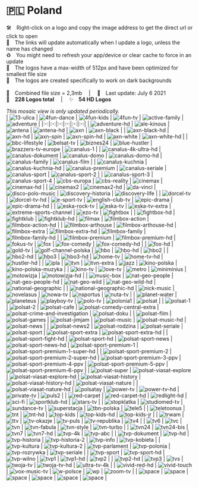 🇵🇱 Poland
===============
🛠 Right-click on a logo and copy the image address to get the direct url or click to open  
🔗 The links will update automatically when I update a logo, unless the name has changed  
♻️ You might need to refresh your app/device or clear cache to force in an update  
📐 The logos have a max-width of 512px and have been optimized for smallest file size  
🖤 The logos are created specifically to work on dark backgrounds  
   
💾 Combined file size = 2,3mb  |  📅 Last update: July 6 2021  
🎨 __228 Logos total__  |  ✨ __54 HD Logos__
   
   
*This mosaic view is only updated periodically.*  
| ![13-ulica] | ![4fun-dance] | ![4fun-kids] | ![4fun-tv] | ![active-family] | ![adventure] |
|:-:|:-:|:-:|:-:|:-:|:-:|
| ![adventure-hd] | ![ale-kinous] | ![antena] | ![antena-hd] | ![axn] | ![axn-black] |
| ![axn-black-hd] | ![axn-hd] | ![axn-spin] | ![axn-spin-hd] | ![axn-white] | ![axn-white-hd] |
| ![bbc-lifestyle] | ![belsat-tv] | ![biznes24] | ![blue-hustler] | ![brazzers-tv-europe] | ![canalus-1] |
| ![canalus-4k-ultra-hd] | ![canalus-dokument] | ![canalus-domo] | ![canalus-domo-hd] | ![canalus-family] | ![canalus-film] |
| ![canalus-kuchnia] | ![canalus-kuchnia-hd] | ![canalus-premium] | ![canalus-seriale] | ![canalus-sport] | ![canalus-sport-2] |
| ![canalus-sport-3] | ![canalus-sport-4] | ![cbs-europa] | ![cbs-reality] | ![cinemax] | ![cinemax-hd] |
| ![cinemax2] | ![cinemax2-hd] | ![da-vinci] | ![disco-polo-music] | ![discovery-historia] | ![discovery-life] |
| ![dorcel-tv] | ![dorcel-tv-hd] | ![e-sport-tv] | ![english-club-tv] | ![epic-drama] | ![epic-drama-hd] |
| ![eska-rock-tv] | ![eska-tv] | ![eska-tv-extra] | ![extreme-sports-channel] | ![ezo-tv] | ![fightbox] |
| ![fightbox-hd] | ![fightklub] | ![fightklub-hd] | ![filmax] | ![filmbox-action] | ![filmbox-action-hd] |
| ![filmbox-arthouse] | ![filmbox-arthouse-hd] | ![filmbox-extra] | ![filmbox-extra-hd] | ![filmbox-family] | ![filmbox-family-hd] |
| ![filmbox-premium] | ![filmbox-premium-hd] | ![fokus-tv] | ![fox] | ![fox-comedy] | ![fox-comedy-hd] |
| ![fox-hd] | ![gold-tv] | ![golf-channel-polska] | ![hbo] | ![hbo-hd] | ![hbo2] |
| ![hbo2-hd] | ![hbo3] | ![hbo3-hd] | ![home-tv] | ![home-tv-hd] | ![hustler-hd] |
| ![ipla] | ![itvn] | ![itvn-extra] | ![jazz] | ![kino-polska] | ![kino-polska-muzyka] |
| ![kino-tv] | ![love-tv] | ![metro] | ![miniminius] | ![motowizja] | ![motowizja-hd] |
| ![music-box] | ![nat-geo-people] | ![nat-geo-people-hd] | ![nat-geo-wild] | ![nat-geo-wild-hd] | ![national-geographic] |
| ![national-geographic-hd] | ![nick-music] | ![novelasus] | ![nowa-tv] | ![nsportus] | ![nuta-tv] |
| ![planet-water] | ![planeteus] | ![playboy-tv] | ![polo-tv] | ![polonia1] | ![polsat] |
| ![polsat-1] | ![polsat-2] | ![polsat-cafe] | ![polsat-comedy-central-extra] | ![polsat-crime-and-investigation] | ![polsat-doku] |
| ![polsat-film] | ![polsat-games] | ![polsat-jimjam] | ![polsat-music] | ![polsat-music-hd] | ![polsat-news] |
| ![polsat-news2] | ![polsat-rodzina] | ![polsat-seriale] | ![polsat-sport] | ![polsat-sport-extra] | ![polsat-sport-extra-hd] |
| ![polsat-sport-fight-hd] | ![polsat-sport-hd] | ![polsat-sport-news] | ![polsat-sport-news-hd] | ![polsat-sport-premium-1] | ![polsat-sport-premium-1-super-hd] |
| ![polsat-sport-premium-2] | ![polsat-sport-premium-2-super-hd] | ![polsat-sport-premium-3-ppv] | ![polsat-sport-premium-4-ppv] | ![polsat-sport-premium-5-ppv] | ![polsat-sport-premium-6-ppv] |
| ![polsat-super] | ![polsat-viasat-explore] | ![polsat-viasat-explore-hd] | ![polsat-viasat-history] | ![polsat-viasat-history-hd] | ![polsat-viasat-nature] |
| ![polsat-viasat-nature-hd] | ![polsatay] | ![power-tv] | ![power-tv-hd] | ![private-tv] | ![puls2] |
| ![red-carpet] | ![red-carpet-hd] | ![redlight-hd] | ![sci-fi] | ![sportklub-hd] | ![stars-tv] |
| ![stopklatka] | ![studiomed-tv] | ![sundance-tv] | ![superstacja] | ![tbn-polska] | ![tele5] |
| ![teletoonus] | ![tnt] | ![tnt-hd] | ![top-kids] | ![top-kids-hd] | ![top-kids-jr] |
| ![trwam] | ![ttv] | ![tv-okazje] | ![tv-puls] | ![tv-republika] | ![tv4] |
| ![tv6] | ![tvc] | ![tvn] | ![tvn-fabula] | ![tvn-style] | ![tvn-turbo] |
| ![tvn24] | ![tvn24-bis] | ![tvn7] | ![tvn7-hd] | ![tvp-4k] | ![tvp-abc] |
| ![tvp-dokument] | ![tvp-hd] | ![tvp-historia] | ![tvp-historia-2] | ![tvp-info] | ![tvp-kobieta] |
| ![tvp-kultura] | ![tvp-kultura-2] | ![tvp-parlament] | ![tvp-polonia] | ![tvp-rozrywka] | ![tvp-seriale] |
| ![tvp-sport] | ![tvp-sport-hd] | ![tvp-wilno] | ![tvp1] | ![tvp1-hd] | ![tvp2] |
| ![tvp2-hd] | ![tvp3] | ![tvs] | ![twoja-tv] | ![twoja-tv-hd] | ![ultra-tv-4k] |
| ![vivid-red-hd] | ![vivid-touch] | ![vox-music-tv] | ![w-polsce] | ![wp] | ![zoom-tv] |
| ![space] | ![space] | ![space] | ![space] | ![space] | ![space] |

[13-ulica]:https://raw.githubusercontent.com/Tapiosinn/tv-logos/master/countries/poland/13-ulica-pl.png
[4fun-dance]:https://raw.githubusercontent.com/Tapiosinn/tv-logos/master/countries/poland/4fun-dance-pl.png
[4fun-kids]:https://raw.githubusercontent.com/Tapiosinn/tv-logos/master/countries/poland/4fun-kids-pl.png
[4fun-tv]:https://raw.githubusercontent.com/Tapiosinn/tv-logos/master/countries/poland/4fun-tv-pl.png
[active-family]:https://raw.githubusercontent.com/Tapiosinn/tv-logos/master/countries/poland/active-family-pl.png
[adventure]:https://raw.githubusercontent.com/Tapiosinn/tv-logos/master/countries/poland/adventure-pl.png
[adventure-hd]:https://raw.githubusercontent.com/Tapiosinn/tv-logos/master/countries/poland/adventure-hd-pl.png
[ale-kinous]:https://raw.githubusercontent.com/Tapiosinn/tv-logos/master/countries/poland/ale-kino-plus-pl.png
[antena]:https://raw.githubusercontent.com/Tapiosinn/tv-logos/master/countries/poland/antena-pl.png
[antena-hd]:https://raw.githubusercontent.com/Tapiosinn/tv-logos/master/countries/poland/antena-hd-pl.png
[axn]:https://raw.githubusercontent.com/Tapiosinn/tv-logos/master/countries/poland/axn-pl.png
[axn-black]:https://raw.githubusercontent.com/Tapiosinn/tv-logos/master/countries/poland/axn-black-pl.png
[axn-black-hd]:https://raw.githubusercontent.com/Tapiosinn/tv-logos/master/countries/poland/axn-black-hd-pl.png
[axn-hd]:https://raw.githubusercontent.com/Tapiosinn/tv-logos/master/countries/poland/axn-hd-pl.png
[axn-spin]:https://raw.githubusercontent.com/Tapiosinn/tv-logos/master/countries/poland/axn-spin-pl.png
[axn-spin-hd]:https://raw.githubusercontent.com/Tapiosinn/tv-logos/master/countries/poland/axn-spin-hd-pl.png
[axn-white]:https://raw.githubusercontent.com/Tapiosinn/tv-logos/master/countries/poland/axn-white-pl.png
[axn-white-hd]:https://raw.githubusercontent.com/Tapiosinn/tv-logos/master/countries/poland/axn-white-hd-pl.png
[bbc-lifestyle]:https://raw.githubusercontent.com/Tapiosinn/tv-logos/master/countries/poland/bbc-lifestyle-pl.png
[belsat-tv]:https://raw.githubusercontent.com/Tapiosinn/tv-logos/master/countries/poland/belsat-tv-pl.png
[biznes24]:https://raw.githubusercontent.com/Tapiosinn/tv-logos/master/countries/poland/biznes24-pl.png
[blue-hustler]:https://raw.githubusercontent.com/Tapiosinn/tv-logos/master/countries/poland/blue-hustler-pl.png
[brazzers-tv-europe]:https://raw.githubusercontent.com/Tapiosinn/tv-logos/master/countries/poland/brazzers-tv-europe-pl.png
[canalus-1]:https://raw.githubusercontent.com/Tapiosinn/tv-logos/master/countries/poland/canal-plus-1-pl.png
[canalus-4k-ultra-hd]:https://raw.githubusercontent.com/Tapiosinn/tv-logos/master/countries/poland/canal-plus-4k-ultra-hd-pl.png
[canalus-dokument]:https://raw.githubusercontent.com/Tapiosinn/tv-logos/master/countries/poland/canal-plus-dokument-pl.png
[canalus-domo]:https://raw.githubusercontent.com/Tapiosinn/tv-logos/master/countries/poland/canal-plus-domo-pl.png
[canalus-domo-hd]:https://raw.githubusercontent.com/Tapiosinn/tv-logos/master/countries/poland/canal-plus-domo-hd-pl.png
[canalus-family]:https://raw.githubusercontent.com/Tapiosinn/tv-logos/master/countries/poland/canal-plus-family-pl.png
[canalus-film]:https://raw.githubusercontent.com/Tapiosinn/tv-logos/master/countries/poland/canal-plus-film-pl.png
[canalus-kuchnia]:https://raw.githubusercontent.com/Tapiosinn/tv-logos/master/countries/poland/canal-plus-kuchnia-pl.png
[canalus-kuchnia-hd]:https://raw.githubusercontent.com/Tapiosinn/tv-logos/master/countries/poland/canal-plus-kuchnia-hd-pl.png
[canalus-premium]:https://raw.githubusercontent.com/Tapiosinn/tv-logos/master/countries/poland/canal-plus-premium-pl.png
[canalus-seriale]:https://raw.githubusercontent.com/Tapiosinn/tv-logos/master/countries/poland/canal-plus-seriale-pl.png
[canalus-sport]:https://raw.githubusercontent.com/Tapiosinn/tv-logos/master/countries/poland/canal-plus-sport-pl.png
[canalus-sport-2]:https://raw.githubusercontent.com/Tapiosinn/tv-logos/master/countries/poland/canal-plus-sport-2-pl.png
[canalus-sport-3]:https://raw.githubusercontent.com/Tapiosinn/tv-logos/master/countries/poland/canal-plus-sport-3-pl.png
[canalus-sport-4]:https://raw.githubusercontent.com/Tapiosinn/tv-logos/master/countries/poland/canal-plus-sport-4-pl.png
[cbs-europa]:https://raw.githubusercontent.com/Tapiosinn/tv-logos/master/countries/poland/cbs-europa-pl.png
[cbs-reality]:https://raw.githubusercontent.com/Tapiosinn/tv-logos/master/countries/poland/cbs-reality-pl.png
[cinemax]:https://raw.githubusercontent.com/Tapiosinn/tv-logos/master/countries/poland/cinemax-pl.png
[cinemax-hd]:https://raw.githubusercontent.com/Tapiosinn/tv-logos/master/countries/poland/cinemax-hd-pl.png
[cinemax2]:https://raw.githubusercontent.com/Tapiosinn/tv-logos/master/countries/poland/cinemax2-pl.png
[cinemax2-hd]:https://raw.githubusercontent.com/Tapiosinn/tv-logos/master/countries/poland/cinemax2-hd-pl.png
[da-vinci]:https://raw.githubusercontent.com/Tapiosinn/tv-logos/master/countries/poland/da-vinci-pl.png
[disco-polo-music]:https://raw.githubusercontent.com/Tapiosinn/tv-logos/master/countries/poland/disco-polo-music-pl.png
[discovery-historia]:https://raw.githubusercontent.com/Tapiosinn/tv-logos/master/countries/poland/discovery-historia-pl.png
[discovery-life]:https://raw.githubusercontent.com/Tapiosinn/tv-logos/master/countries/poland/discovery-life-pl.png
[dorcel-tv]:https://raw.githubusercontent.com/Tapiosinn/tv-logos/master/countries/poland/dorcel-tv-pl.png
[dorcel-tv-hd]:https://raw.githubusercontent.com/Tapiosinn/tv-logos/master/countries/poland/dorcel-tv-hd-pl.png
[e-sport-tv]:https://raw.githubusercontent.com/Tapiosinn/tv-logos/master/countries/poland/e-sport-tv-pl.png
[english-club-tv]:https://raw.githubusercontent.com/Tapiosinn/tv-logos/master/countries/poland/english-club-tv-pl.png
[epic-drama]:https://raw.githubusercontent.com/Tapiosinn/tv-logos/master/countries/poland/epic-drama-pl.png
[epic-drama-hd]:https://raw.githubusercontent.com/Tapiosinn/tv-logos/master/countries/poland/epic-drama-hd-pl.png
[eska-rock-tv]:https://raw.githubusercontent.com/Tapiosinn/tv-logos/master/countries/poland/eska-rock-tv-pl.png
[eska-tv]:https://raw.githubusercontent.com/Tapiosinn/tv-logos/master/countries/poland/eska-tv-pl.png
[eska-tv-extra]:https://raw.githubusercontent.com/Tapiosinn/tv-logos/master/countries/poland/eska-tv-extra-pl.png
[extreme-sports-channel]:https://raw.githubusercontent.com/Tapiosinn/tv-logos/master/countries/poland/extreme-sports-channel-pl.png
[ezo-tv]:https://raw.githubusercontent.com/Tapiosinn/tv-logos/master/countries/poland/ezo-tv-pl.png
[fightbox]:https://raw.githubusercontent.com/Tapiosinn/tv-logos/master/countries/poland/fightbox-pl.png
[fightbox-hd]:https://raw.githubusercontent.com/Tapiosinn/tv-logos/master/countries/poland/fightbox-hd-pl.png
[fightklub]:https://raw.githubusercontent.com/Tapiosinn/tv-logos/master/countries/poland/fightklub-pl.png
[fightklub-hd]:https://raw.githubusercontent.com/Tapiosinn/tv-logos/master/countries/poland/fightklub-hd-pl.png
[filmax]:https://raw.githubusercontent.com/Tapiosinn/tv-logos/master/countries/poland/filmax-pl.png
[filmbox-action]:https://raw.githubusercontent.com/Tapiosinn/tv-logos/master/countries/poland/filmbox-action-pl.png
[filmbox-action-hd]:https://raw.githubusercontent.com/Tapiosinn/tv-logos/master/countries/poland/filmbox-action-hd-pl.png
[filmbox-arthouse]:https://raw.githubusercontent.com/Tapiosinn/tv-logos/master/countries/poland/filmbox-arthouse-pl.png
[filmbox-arthouse-hd]:https://raw.githubusercontent.com/Tapiosinn/tv-logos/master/countries/poland/filmbox-arthouse-hd-pl.png
[filmbox-extra]:https://raw.githubusercontent.com/Tapiosinn/tv-logos/master/countries/poland/filmbox-extra-pl.png
[filmbox-extra-hd]:https://raw.githubusercontent.com/Tapiosinn/tv-logos/master/countries/poland/filmbox-extra-hd-pl.png
[filmbox-family]:https://raw.githubusercontent.com/Tapiosinn/tv-logos/master/countries/poland/filmbox-family-pl.png
[filmbox-family-hd]:https://raw.githubusercontent.com/Tapiosinn/tv-logos/master/countries/poland/filmbox-family-hd-pl.png
[filmbox-premium]:https://raw.githubusercontent.com/Tapiosinn/tv-logos/master/countries/poland/filmbox-premium-pl.png
[filmbox-premium-hd]:https://raw.githubusercontent.com/Tapiosinn/tv-logos/master/countries/poland/filmbox-premium-hd-pl.png
[fokus-tv]:https://raw.githubusercontent.com/Tapiosinn/tv-logos/master/countries/poland/fokus-tv-pl.png
[fox]:https://raw.githubusercontent.com/Tapiosinn/tv-logos/master/countries/poland/fox-pl.png
[fox-comedy]:https://raw.githubusercontent.com/Tapiosinn/tv-logos/master/countries/poland/fox-comedy-pl.png
[fox-comedy-hd]:https://raw.githubusercontent.com/Tapiosinn/tv-logos/master/countries/poland/fox-comedy-hd-pl.png
[fox-hd]:https://raw.githubusercontent.com/Tapiosinn/tv-logos/master/countries/poland/fox-hd-pl.png
[gold-tv]:https://raw.githubusercontent.com/Tapiosinn/tv-logos/master/countries/poland/gold-tv-pl.png
[golf-channel-polska]:https://raw.githubusercontent.com/Tapiosinn/tv-logos/master/countries/poland/golf-channel-polska-pl.png
[hbo]:https://raw.githubusercontent.com/Tapiosinn/tv-logos/master/countries/poland/hbo-pl.png
[hbo-hd]:https://raw.githubusercontent.com/Tapiosinn/tv-logos/master/countries/poland/hbo-hd-pl.png
[hbo2]:https://raw.githubusercontent.com/Tapiosinn/tv-logos/master/countries/poland/hbo2-pl.png
[hbo2-hd]:https://raw.githubusercontent.com/Tapiosinn/tv-logos/master/countries/poland/hbo2-hd-pl.png
[hbo3]:https://raw.githubusercontent.com/Tapiosinn/tv-logos/master/countries/poland/hbo3-pl.png
[hbo3-hd]:https://raw.githubusercontent.com/Tapiosinn/tv-logos/master/countries/poland/hbo3-hd-pl.png
[home-tv]:https://raw.githubusercontent.com/Tapiosinn/tv-logos/master/countries/poland/home-tv-pl.png
[home-tv-hd]:https://raw.githubusercontent.com/Tapiosinn/tv-logos/master/countries/poland/home-tv-hd-pl.png
[hustler-hd]:https://raw.githubusercontent.com/Tapiosinn/tv-logos/master/countries/poland/hustler-hd-pl.png
[ipla]:https://raw.githubusercontent.com/Tapiosinn/tv-logos/master/countries/poland/ipla-pl.png
[itvn]:https://raw.githubusercontent.com/Tapiosinn/tv-logos/master/countries/poland/itvn-pl.png
[itvn-extra]:https://raw.githubusercontent.com/Tapiosinn/tv-logos/master/countries/poland/itvn-extra-pl.png
[jazz]:https://raw.githubusercontent.com/Tapiosinn/tv-logos/master/countries/poland/jazz-pl.png
[kino-polska]:https://raw.githubusercontent.com/Tapiosinn/tv-logos/master/countries/poland/kino-polska-pl.png
[kino-polska-muzyka]:https://raw.githubusercontent.com/Tapiosinn/tv-logos/master/countries/poland/kino-polska-muzyka-pl.png
[kino-tv]:https://raw.githubusercontent.com/Tapiosinn/tv-logos/master/countries/poland/kino-tv-pl.png
[love-tv]:https://raw.githubusercontent.com/Tapiosinn/tv-logos/master/countries/poland/love-tv-pl.png
[metro]:https://raw.githubusercontent.com/Tapiosinn/tv-logos/master/countries/poland/metro-pl.png
[miniminius]:https://raw.githubusercontent.com/Tapiosinn/tv-logos/master/countries/poland/minimini-plus-pl.png
[motowizja]:https://raw.githubusercontent.com/Tapiosinn/tv-logos/master/countries/poland/motowizja-pl.png
[motowizja-hd]:https://raw.githubusercontent.com/Tapiosinn/tv-logos/master/countries/poland/motowizja-hd-pl.png
[music-box]:https://raw.githubusercontent.com/Tapiosinn/tv-logos/master/countries/poland/music-box-pl.png
[nat-geo-people]:https://raw.githubusercontent.com/Tapiosinn/tv-logos/master/countries/poland/nat-geo-people-pl.png
[nat-geo-people-hd]:https://raw.githubusercontent.com/Tapiosinn/tv-logos/master/countries/poland/nat-geo-people-hd-pl.png
[nat-geo-wild]:https://raw.githubusercontent.com/Tapiosinn/tv-logos/master/countries/poland/nat-geo-wild-pl.png
[nat-geo-wild-hd]:https://raw.githubusercontent.com/Tapiosinn/tv-logos/master/countries/poland/nat-geo-wild-hd-pl.png
[national-geographic]:https://raw.githubusercontent.com/Tapiosinn/tv-logos/master/countries/poland/national-geographic-pl.png
[national-geographic-hd]:https://raw.githubusercontent.com/Tapiosinn/tv-logos/master/countries/poland/national-geographic-hd-pl.png
[nick-music]:https://raw.githubusercontent.com/Tapiosinn/tv-logos/master/countries/poland/nick-music-pl.png
[novelasus]:https://raw.githubusercontent.com/Tapiosinn/tv-logos/master/countries/poland/novelas-plus-pl.png
[nowa-tv]:https://raw.githubusercontent.com/Tapiosinn/tv-logos/master/countries/poland/nowa-tv-pl.png
[nsportus]:https://raw.githubusercontent.com/Tapiosinn/tv-logos/master/countries/poland/nsport-plus-pl.png
[nuta-tv]:https://raw.githubusercontent.com/Tapiosinn/tv-logos/master/countries/poland/nuta-tv-pl.png
[planet-water]:https://raw.githubusercontent.com/Tapiosinn/tv-logos/master/countries/poland/planet-water-pl.png
[planeteus]:https://raw.githubusercontent.com/Tapiosinn/tv-logos/master/countries/poland/planete-plus-pl.png
[playboy-tv]:https://raw.githubusercontent.com/Tapiosinn/tv-logos/master/countries/poland/playboy-tv-pl.png
[polo-tv]:https://raw.githubusercontent.com/Tapiosinn/tv-logos/master/countries/poland/polo-tv-pl.png
[polonia1]:https://raw.githubusercontent.com/Tapiosinn/tv-logos/master/countries/poland/polonia1-pl.png
[polsat]:https://raw.githubusercontent.com/Tapiosinn/tv-logos/master/countries/poland/polsat-pl.png
[polsat-1]:https://raw.githubusercontent.com/Tapiosinn/tv-logos/master/countries/poland/polsat-1-pl.png
[polsat-2]:https://raw.githubusercontent.com/Tapiosinn/tv-logos/master/countries/poland/polsat-2-pl.png
[polsat-cafe]:https://raw.githubusercontent.com/Tapiosinn/tv-logos/master/countries/poland/polsat-cafe-pl.png
[polsat-comedy-central-extra]:https://raw.githubusercontent.com/Tapiosinn/tv-logos/master/countries/poland/polsat-comedy-central-extra-pl.png
[polsat-crime-and-investigation]:https://raw.githubusercontent.com/Tapiosinn/tv-logos/master/countries/poland/polsat-crime-and-investigation-pl.png
[polsat-doku]:https://raw.githubusercontent.com/Tapiosinn/tv-logos/master/countries/poland/polsat-doku-pl.png
[polsat-film]:https://raw.githubusercontent.com/Tapiosinn/tv-logos/master/countries/poland/polsat-film-pl.png
[polsat-games]:https://raw.githubusercontent.com/Tapiosinn/tv-logos/master/countries/poland/polsat-games-pl.png
[polsat-jimjam]:https://raw.githubusercontent.com/Tapiosinn/tv-logos/master/countries/poland/polsat-jimjam-pl.png
[polsat-music]:https://raw.githubusercontent.com/Tapiosinn/tv-logos/master/countries/poland/polsat-music-pl.png
[polsat-music-hd]:https://raw.githubusercontent.com/Tapiosinn/tv-logos/master/countries/poland/polsat-music-hd-pl.png
[polsat-news]:https://raw.githubusercontent.com/Tapiosinn/tv-logos/master/countries/poland/polsat-news-pl.png
[polsat-news2]:https://raw.githubusercontent.com/Tapiosinn/tv-logos/master/countries/poland/polsat-news2-pl.png
[polsat-rodzina]:https://raw.githubusercontent.com/Tapiosinn/tv-logos/master/countries/poland/polsat-rodzina-pl.png
[polsat-seriale]:https://raw.githubusercontent.com/Tapiosinn/tv-logos/master/countries/poland/polsat-seriale-pl.png
[polsat-sport]:https://raw.githubusercontent.com/Tapiosinn/tv-logos/master/countries/poland/polsat-sport-pl.png
[polsat-sport-extra]:https://raw.githubusercontent.com/Tapiosinn/tv-logos/master/countries/poland/polsat-sport-extra-pl.png
[polsat-sport-extra-hd]:https://raw.githubusercontent.com/Tapiosinn/tv-logos/master/countries/poland/polsat-sport-extra-hd-pl.png
[polsat-sport-fight-hd]:https://raw.githubusercontent.com/Tapiosinn/tv-logos/master/countries/poland/polsat-sport-fight-hd-pl.png
[polsat-sport-hd]:https://raw.githubusercontent.com/Tapiosinn/tv-logos/master/countries/poland/polsat-sport-hd-pl.png
[polsat-sport-news]:https://raw.githubusercontent.com/Tapiosinn/tv-logos/master/countries/poland/polsat-sport-news-pl.png
[polsat-sport-news-hd]:https://raw.githubusercontent.com/Tapiosinn/tv-logos/master/countries/poland/polsat-sport-news-hd-pl.png
[polsat-sport-premium-1]:https://raw.githubusercontent.com/Tapiosinn/tv-logos/master/countries/poland/polsat-sport-premium-1-pl.png
[polsat-sport-premium-1-super-hd]:https://raw.githubusercontent.com/Tapiosinn/tv-logos/master/countries/poland/polsat-sport-premium-1-super-hd-pl.png
[polsat-sport-premium-2]:https://raw.githubusercontent.com/Tapiosinn/tv-logos/master/countries/poland/polsat-sport-premium-2-pl.png
[polsat-sport-premium-2-super-hd]:https://raw.githubusercontent.com/Tapiosinn/tv-logos/master/countries/poland/polsat-sport-premium-2-super-hd-pl.png
[polsat-sport-premium-3-ppv]:https://raw.githubusercontent.com/Tapiosinn/tv-logos/master/countries/poland/polsat-sport-premium-3-ppv-pl.png
[polsat-sport-premium-4-ppv]:https://raw.githubusercontent.com/Tapiosinn/tv-logos/master/countries/poland/polsat-sport-premium-4-ppv-pl.png
[polsat-sport-premium-5-ppv]:https://raw.githubusercontent.com/Tapiosinn/tv-logos/master/countries/poland/polsat-sport-premium-5-ppv-pl.png
[polsat-sport-premium-6-ppv]:https://raw.githubusercontent.com/Tapiosinn/tv-logos/master/countries/poland/polsat-sport-premium-6-ppv-pl.png
[polsat-super]:https://raw.githubusercontent.com/Tapiosinn/tv-logos/master/countries/poland/polsat-super-pl.png
[polsat-viasat-explore]:https://raw.githubusercontent.com/Tapiosinn/tv-logos/master/countries/poland/polsat-viasat-explore-pl.png
[polsat-viasat-explore-hd]:https://raw.githubusercontent.com/Tapiosinn/tv-logos/master/countries/poland/polsat-viasat-explore-hd-pl.png
[polsat-viasat-history]:https://raw.githubusercontent.com/Tapiosinn/tv-logos/master/countries/poland/polsat-viasat-history-pl.png
[polsat-viasat-history-hd]:https://raw.githubusercontent.com/Tapiosinn/tv-logos/master/countries/poland/polsat-viasat-history-hd-pl.png
[polsat-viasat-nature]:https://raw.githubusercontent.com/Tapiosinn/tv-logos/master/countries/poland/polsat-viasat-nature-pl.png
[polsat-viasat-nature-hd]:https://raw.githubusercontent.com/Tapiosinn/tv-logos/master/countries/poland/polsat-viasat-nature-hd-pl.png
[polsatay]:https://raw.githubusercontent.com/Tapiosinn/tv-logos/master/countries/poland/polsat-play-pl.png
[power-tv]:https://raw.githubusercontent.com/Tapiosinn/tv-logos/master/countries/poland/power-tv-pl.png
[power-tv-hd]:https://raw.githubusercontent.com/Tapiosinn/tv-logos/master/countries/poland/power-tv-hd-pl.png
[private-tv]:https://raw.githubusercontent.com/Tapiosinn/tv-logos/master/countries/poland/private-tv-pl.png
[puls2]:https://raw.githubusercontent.com/Tapiosinn/tv-logos/master/countries/poland/puls2-pl.png
[red-carpet]:https://raw.githubusercontent.com/Tapiosinn/tv-logos/master/countries/poland/red-carpet-pl.png
[red-carpet-hd]:https://raw.githubusercontent.com/Tapiosinn/tv-logos/master/countries/poland/red-carpet-hd-pl.png
[redlight-hd]:https://raw.githubusercontent.com/Tapiosinn/tv-logos/master/countries/poland/redlight-hd-pl.png
[sci-fi]:https://raw.githubusercontent.com/Tapiosinn/tv-logos/master/countries/poland/sci-fi-pl.png
[sportklub-hd]:https://raw.githubusercontent.com/Tapiosinn/tv-logos/master/countries/poland/sportklub-hd-pl.png
[stars-tv]:https://raw.githubusercontent.com/Tapiosinn/tv-logos/master/countries/poland/stars-tv-pl.png
[stopklatka]:https://raw.githubusercontent.com/Tapiosinn/tv-logos/master/countries/poland/stopklatka-pl.png
[studiomed-tv]:https://raw.githubusercontent.com/Tapiosinn/tv-logos/master/countries/poland/studiomed-tv-pl.png
[sundance-tv]:https://raw.githubusercontent.com/Tapiosinn/tv-logos/master/countries/poland/sundance-tv-pl.png
[superstacja]:https://raw.githubusercontent.com/Tapiosinn/tv-logos/master/countries/poland/superstacja-pl.png
[tbn-polska]:https://raw.githubusercontent.com/Tapiosinn/tv-logos/master/countries/poland/tbn-polska-pl.png
[tele5]:https://raw.githubusercontent.com/Tapiosinn/tv-logos/master/countries/poland/tele5-pl.png
[teletoonus]:https://raw.githubusercontent.com/Tapiosinn/tv-logos/master/countries/poland/teletoon-plus-pl.png
[tnt]:https://raw.githubusercontent.com/Tapiosinn/tv-logos/master/countries/poland/tnt-pl.png
[tnt-hd]:https://raw.githubusercontent.com/Tapiosinn/tv-logos/master/countries/poland/tnt-hd-pl.png
[top-kids]:https://raw.githubusercontent.com/Tapiosinn/tv-logos/master/countries/poland/top-kids-pl.png
[top-kids-hd]:https://raw.githubusercontent.com/Tapiosinn/tv-logos/master/countries/poland/top-kids-hd-pl.png
[top-kids-jr]:https://raw.githubusercontent.com/Tapiosinn/tv-logos/master/countries/poland/top-kids-jr-pl.png
[trwam]:https://raw.githubusercontent.com/Tapiosinn/tv-logos/master/countries/poland/trwam-pl.png
[ttv]:https://raw.githubusercontent.com/Tapiosinn/tv-logos/master/countries/poland/ttv-pl.png
[tv-okazje]:https://raw.githubusercontent.com/Tapiosinn/tv-logos/master/countries/poland/tv-okazje-pl.png
[tv-puls]:https://raw.githubusercontent.com/Tapiosinn/tv-logos/master/countries/poland/tv-puls-pl.png
[tv-republika]:https://raw.githubusercontent.com/Tapiosinn/tv-logos/master/countries/poland/tv-republika-pl.png
[tv4]:https://raw.githubusercontent.com/Tapiosinn/tv-logos/master/countries/poland/tv4-pl.png
[tv6]:https://raw.githubusercontent.com/Tapiosinn/tv-logos/master/countries/poland/tv6-pl.png
[tvc]:https://raw.githubusercontent.com/Tapiosinn/tv-logos/master/countries/poland/tvc-pl.png
[tvn]:https://raw.githubusercontent.com/Tapiosinn/tv-logos/master/countries/poland/tvn-pl.png
[tvn-fabula]:https://raw.githubusercontent.com/Tapiosinn/tv-logos/master/countries/poland/tvn-fabula-pl.png
[tvn-style]:https://raw.githubusercontent.com/Tapiosinn/tv-logos/master/countries/poland/tvn-style-pl.png
[tvn-turbo]:https://raw.githubusercontent.com/Tapiosinn/tv-logos/master/countries/poland/tvn-turbo-pl.png
[tvn24]:https://raw.githubusercontent.com/Tapiosinn/tv-logos/master/countries/poland/tvn24-pl.png
[tvn24-bis]:https://raw.githubusercontent.com/Tapiosinn/tv-logos/master/countries/poland/tvn24-bis-pl.png
[tvn7]:https://raw.githubusercontent.com/Tapiosinn/tv-logos/master/countries/poland/tvn7-pl.png
[tvn7-hd]:https://raw.githubusercontent.com/Tapiosinn/tv-logos/master/countries/poland/tvn7-hd-pl.png
[tvp-4k]:https://raw.githubusercontent.com/Tapiosinn/tv-logos/master/countries/poland/tvp-4k-pl.png
[tvp-abc]:https://raw.githubusercontent.com/Tapiosinn/tv-logos/master/countries/poland/tvp-abc-pl.png
[tvp-dokument]:https://raw.githubusercontent.com/Tapiosinn/tv-logos/master/countries/poland/tvp-dokument-pl.png
[tvp-hd]:https://raw.githubusercontent.com/Tapiosinn/tv-logos/master/countries/poland/tvp-hd-pl.png
[tvp-historia]:https://raw.githubusercontent.com/Tapiosinn/tv-logos/master/countries/poland/tvp-historia-pl.png
[tvp-historia-2]:https://raw.githubusercontent.com/Tapiosinn/tv-logos/master/countries/poland/tvp-historia-2-pl.png
[tvp-info]:https://raw.githubusercontent.com/Tapiosinn/tv-logos/master/countries/poland/tvp-info-pl.png
[tvp-kobieta]:https://raw.githubusercontent.com/Tapiosinn/tv-logos/master/countries/poland/tvp-kobieta-pl.png
[tvp-kultura]:https://raw.githubusercontent.com/Tapiosinn/tv-logos/master/countries/poland/tvp-kultura-pl.png
[tvp-kultura-2]:https://raw.githubusercontent.com/Tapiosinn/tv-logos/master/countries/poland/tvp-kultura-2-pl.png
[tvp-parlament]:https://raw.githubusercontent.com/Tapiosinn/tv-logos/master/countries/poland/tvp-parlament-pl.png
[tvp-polonia]:https://raw.githubusercontent.com/Tapiosinn/tv-logos/master/countries/poland/tvp-polonia-pl.png
[tvp-rozrywka]:https://raw.githubusercontent.com/Tapiosinn/tv-logos/master/countries/poland/tvp-rozrywka-pl.png
[tvp-seriale]:https://raw.githubusercontent.com/Tapiosinn/tv-logos/master/countries/poland/tvp-seriale-pl.png
[tvp-sport]:https://raw.githubusercontent.com/Tapiosinn/tv-logos/master/countries/poland/tvp-sport-pl.png
[tvp-sport-hd]:https://raw.githubusercontent.com/Tapiosinn/tv-logos/master/countries/poland/tvp-sport-hd-pl.png
[tvp-wilno]:https://raw.githubusercontent.com/Tapiosinn/tv-logos/master/countries/poland/tvp-wilno-pl.png
[tvp1]:https://raw.githubusercontent.com/Tapiosinn/tv-logos/master/countries/poland/tvp1-pl.png
[tvp1-hd]:https://raw.githubusercontent.com/Tapiosinn/tv-logos/master/countries/poland/tvp1-hd-pl.png
[tvp2]:https://raw.githubusercontent.com/Tapiosinn/tv-logos/master/countries/poland/tvp2-pl.png
[tvp2-hd]:https://raw.githubusercontent.com/Tapiosinn/tv-logos/master/countries/poland/tvp2-hd-pl.png
[tvp3]:https://raw.githubusercontent.com/Tapiosinn/tv-logos/master/countries/poland/tvp3-pl.png
[tvs]:https://raw.githubusercontent.com/Tapiosinn/tv-logos/master/countries/poland/tvs-pl.png
[twoja-tv]:https://raw.githubusercontent.com/Tapiosinn/tv-logos/master/countries/poland/twoja-tv-pl.png
[twoja-tv-hd]:https://raw.githubusercontent.com/Tapiosinn/tv-logos/master/countries/poland/twoja-tv-hd-pl.png
[ultra-tv-4k]:https://raw.githubusercontent.com/Tapiosinn/tv-logos/master/countries/poland/ultra-tv-4k-pl.png
[vivid-red-hd]:https://raw.githubusercontent.com/Tapiosinn/tv-logos/master/countries/poland/vivid-red-hd-pl.png
[vivid-touch]:https://raw.githubusercontent.com/Tapiosinn/tv-logos/master/countries/poland/vivid-touch-pl.png
[vox-music-tv]:https://raw.githubusercontent.com/Tapiosinn/tv-logos/master/countries/poland/vox-music-tv-pl.png
[w-polsce]:https://raw.githubusercontent.com/Tapiosinn/tv-logos/master/countries/poland/w-polsce-pl-pl.png
[wp]:https://raw.githubusercontent.com/Tapiosinn/tv-logos/master/countries/poland/wp-pl.png
[zoom-tv]:https://raw.githubusercontent.com/Tapiosinn/tv-logos/master/countries/poland/zoom-tv-pl.png

[space]:https://github.com/Tapiosinn/tv-logos/blob/master/misc/%CE%A9/space-1500.png
